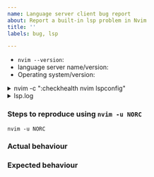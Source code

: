 ```yaml
---
name: Language server client bug report
about: Report a built-in lsp problem in Nvim
title: ''
labels: bug, lsp

---
```


<!-- Before reporting: search existing issues and check the FAQ. -->

- `nvim --version`:
- language server name/version:
- Operating system/version:

<details>
<summary>nvim -c ":checkhealth nvim lspconfig"</summary>

<!-- Paste the results from `nvim -c ":checkhealth nvim nvim_lsp"` here. -->

</details>

<details>
<summary>lsp.log</summary>

<!--
Please paste the lsp log before and after the problem.

You can set log level like this.
`:lua vim.lsp.set_log_level("debug")`

You can find the location of the log with the following command.
`:lua print(vim.lsp.get_log_path())`
-->

</details>

### Steps to reproduce using `nvim -u NORC`

```
nvim -u NORC
```

### Actual behaviour

### Expected behaviour

